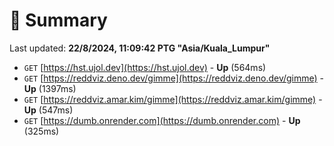 # 📖 Summary
Last updated: **22/8/2024, 11:09:42 PTG "Asia/Kuala_Lumpur"**

- `GET` [https://hst.ujol.dev](https://hst.ujol.dev) - **Up** (564ms)
- `GET` [https://reddviz.deno.dev/gimme](https://reddviz.deno.dev/gimme) - **Up** (1397ms)
- `GET` [https://reddviz.amar.kim/gimme](https://reddviz.amar.kim/gimme) - **Up** (547ms)
- `GET` [https://dumb.onrender.com](https://dumb.onrender.com) - **Up** (325ms)
